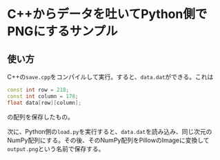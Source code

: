 # C++からデータを吐いてPython側でPNGにするサンプル

## 使い方

C++の`save.cpp`をコンパイルして実行。すると、`data.dat`ができる。これは

```cpp
const int row = 218;
const int column = 178;
float data[row][column];
```

の配列を保存したもの。

次に、Python側の`load.py`を実行すると、`data.dat`を読み込み、同じ次元のNumPy配列にする。その後、そのNumPy配列をPillowのImageに変換して`output.png`という名前で保存する。


